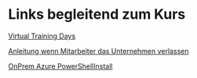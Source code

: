 # Links begleitend zum Kurs

[Virtual Training Days](https://www.microsoft.com/de-de/techwiese/events/microsoft-training-days.aspx#mavtdf)

[Anleitung wenn Mitarbeiter das Unternehmen verlassen](https://docs.microsoft.com/de-de/microsoft-365/admin/add-users/remove-former-employee?view=o365-worldwide)

[OnPrem Azure PowerShellInstall](https://docs.microsoft.com/en-us/powershell/azure/?view=azps-6.6.0)
